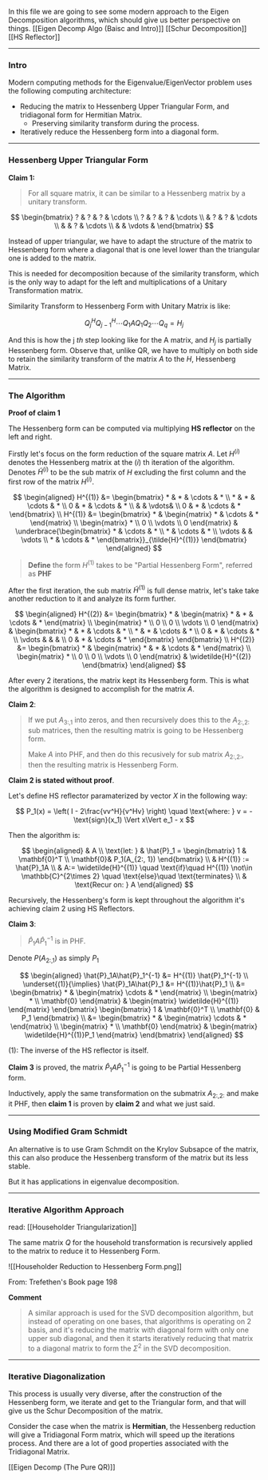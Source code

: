 In this file we are going to see some modern approach to the Eigen Decomposition algorithms, which should give us better perspective on things. 
[[Eigen Decomp Algo (Baisc and Intro)]]
[[Schur Decomposition]] 
[[HS Reflector]]

---

### **Intro**


Modern computing methods for the Eigenvalue/EigenVector problem uses the following computing architecture: 

* Reducing the matrix to Hessenberg Upper Triangular Form, and tridiagonal form for Hermitian Matrix. 
	* Preserving similarity transform during the process. 
* Iteratively reduce the Hessenberg form into a diagonal form. 

---

### **Hessenberg Upper Triangular Form**

**Claim 1:** 
> For all square matrix, it can be similar to a Hessenberg matrix by a unitary transform. 

$$
\begin{bmatrix}
	? & ? & ? & \cdots
	\\
	? & ? & ? & \cdots 
	\\
	  & ? & ? & \cdots
	\\
 	  &   & ? & \cdots
	\\
	  &   &  \vdots &
\end{bmatrix}
$$

Instead of upper triangular, we have to adapt the structure of the matrix to Hessenberg form where a diagonal that is one level lower than the triangular one is added to the matrix. 

This is needed for decomposition because of the similarity transform, which is the only way to adapt for the left and multiplications of a Unitary Transformation matrix. 

Similarity Transform to Hessenberg Form with Unitary Matrix is like: 

$$
Q_j^HQ_{j - 1}^H \cdots Q_1A Q_1Q_2\cdots Q_q = H_j
$$

And this is how the j $th$ step looking like for the A matrix, and $H_j$ is partially Hessenberg form. Observe that, unlike QR, we have to multiply on both side to retain the similarity transform of the matrix $A$ to the $H$, Hessenberg Matrix. 

---
### **The Algorithm**

**Proof of claim 1**

The Hessenberg form can be computed via multiplying **HS reflector** on the left and right. 

Firstly let's focus on the form reduction of the square matrix $A$. Let $H^{(i)}$ denotes the Hessenberg matrix at the $(i)$ th iteration of the algorithm. Denotes $\tilde{H}^{(i)}$ to be the sub matrix of $H$ excluding the first column and the first row of the matrix $H^{(i)}$. 

$$
\begin{aligned}
	H^{(1)} &= \begin{bmatrix}
		* & * & \cdots & *
		\\
		* & * & \cdots & *
		\\
		0 & * & \cdots & *
		\\
		& & \vdots& 
		\\
		0 & * & \cdots & *
	\end{bmatrix}
	\\
	H^{(1)} &= \begin{bmatrix}
		* & \begin{matrix}
			* & \cdots & * 
		\end{matrix}
		\\
		\begin{matrix}
			* \\ 0 \\ \vdots \\ 0
		\end{matrix}
		&
		\underbrace{\begin{bmatrix}
			* & \cdots & *
			\\
			* & \cdots & *
			\\
			\vdots & & \vdots
			\\
			*  & \cdots & *
		\end{bmatrix}}_{\tilde{H}^{(1)}}
	\end{bmatrix}
\end{aligned}
$$

> **Define** the form $H^{(1)}$ takes to be "Partial Hessenberg Form", referred as **PHF**

After the first iteration, the sub matrix $\tilde{H}^{(1)}$ is full dense matrix, let's take take another reduction to it and analyze its form further. 

$$
\begin{aligned}
	H^{(2)} &= 
		\begin{bmatrix}
			* & \begin{matrix}
				* & * & \cdots & * 
			\end{matrix}
			\\
			\begin{matrix}
				* \\ 0 \\ 0 \\ \vdots \\ 0
			\end{matrix}
			&
			\begin{bmatrix}
				* & * & \cdots & *
				\\
				* & * & \cdots & *
				\\
				0 & * & \cdots & * 
				\\
				\vdots & & & 
				\\
				0  & * & \cdots & *
			\end{bmatrix}
		\end{bmatrix}
	\\
	H^{(2)} &= 
	\begin{bmatrix}
			* & \begin{matrix}
				* & * & \cdots & * 
			\end{matrix}
			\\
			\begin{matrix}
				* \\ 0 \\ 0 \\ \vdots \\ 0
			\end{matrix}
			&
			\widetilde{H}^{(2)}
		\end{bmatrix}
\end{aligned}
$$

After every 2 iterations, the matrix kept its Hessenberg form. This is what the algorithm is designed to accomplish for the matrix $A$. 

**Claim 2**: 
> If we put $A_{3:, 1}$ into zeros, and then recursively does this to the $A_{2:, 2:}$ sub matrices, then the resulting matrix is going to be Hessenberg form. 
> 
> Make $A$ into PHF, and then do this recusively for sub matrix $A_{2:, 2:}$, then the resulting matrix is Hessenberg Form. 

**Claim 2 is stated without proof**. 

Let's define HS reflector paramaterized by vector $X$ in the following way:

$$
P_1(x) = \left(
	I - 2\frac{vv^H}{v^Hv}
\right) \quad \text{where: } v = -\text{sign}(x_1) \Vert x\Vert e_1 - x
$$

Then the algorithm is: 

$$
\begin{aligned}
	& A
	\\ 
	\text{let: } & \hat{P}_1 = 
	\begin{bmatrix}
		1 & \mathbf{0}^T
		\\
		\mathbf{0}& P_1(A_{2:, 1})
	\end{bmatrix}
	\\
	& H^{(1)} := \hat{P}_1A 
	\\
	& A:= \widetilde{H}^{(1)} \quad \text{if}\quad H^{(1)} \not\in \mathbb{C}^{2\times 2} \quad \text{else}\quad \text{terminates}
	\\
	& \text{Recur on: } A 
\end{aligned}
$$

Recursively, the Hessenberg's form is kept throughout the algorithm it's achieving claim 2 using HS Reflectors. 

**Claim 3**: 

> $\widehat{P}_1A\widehat{P}_1^{-1}$ is in PHF. 

Denote $P(A_{2:, 1})$ as simply $P_1$

$$ 
\begin{aligned}
	\hat{P}_1A\hat{P}_1^{-1} &= H^{(1)} \hat{P}_1^{-1}
	\\
	\underset{(1)}{\implies}
	\hat{P}_1A\hat{P}_1 &= H^{(1)}\hat{P}_1
	\\
	&= 
	\begin{bmatrix}
		* & \begin{matrix}
			\cdots & * 
		\end{matrix}
		\\
		\begin{matrix}
			* \\ \mathbf{0}
		\end{matrix}
		& \begin{matrix}
			\widetilde{H}^{(1)}
		\end{matrix}
	\end{bmatrix}
	\begin{bmatrix}
		1 & \mathbf{0}^T
		\\
		\mathbf{0} & P_1
	\end{bmatrix}
	\\
	&= 
	\begin{bmatrix}
		* & \begin{matrix}
			\cdots & * 
		\end{matrix}
		\\
		\begin{matrix}
			* \\ \mathbf{0}
		\end{matrix}
		& \begin{matrix}
			\widetilde{H}^{(1)}P_1
		\end{matrix}
	\end{bmatrix}
\end{aligned} 
$$

(1): The inverse of the HS reflector is itself. 

**Claim 3** is proved, the matrix $\hat{P}_1A\hat{P}_1^{-1}$ is going to be Partial Hessenberg form. 

Inductively, apply the same transformation on the submatrix $A_{2: , 2:}$ and make it PHF, then **claim 1** is proven by **claim 2** and what we just said. 

---
### **Using Modified Gram Schmidt** 

An alternative is to use Gram Schmdit on the Krylov Subsapce of the matrix, this can also produce the Hessenberg transform of the matrix but its less stable. 

But it has applications in eigenvalue decomposition. 


---
### **Iterative Algorithm Approach**

read: [[Householder Triangularization]]

The same matrix $Q$ for the household transformation is recursively applied to the matrix to reduce it to Hessenberg Form. 

![[Householder Reduction to Hessenberg Form.png]]

From: Trefethen's Book page 198

**Comment**

> A similar approach is used for the SVD decomposition algorithm, but instead of operating on one bases, that algorithms is operating on 2 basis, and it's reducing the matrix with diagonal form with only one upper sub diagonal, and then it starts iteratively reducing that matrix to a diagonal matrix to form the $\Sigma^2$ in the SVD decomposition. 

---
### **Iterative Diagonalization**

This process is usually very diverse, after the construction of the Hessenberg form, we iterate and get to the Triangular form, and that will give us the Schur Decomposition of the matrix. 

Consider the case when the matrix is **Hermitian**, the Hessenberg reduction will give a Tridiagonal Form matrix, which will speed up the iterations process. And there are a lot of good properties associated with the Tridiagonal Matrix. 



[[Eigen Decomp (The Pure QR)]]